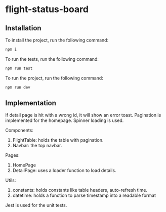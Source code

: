 # flight-status-board

## Installation

To install the project, run the following command:

```bash
npm i
```

To run the tests, run the following command:

```bash
npm run test
```

To run the project, run the following command:

```bash
npm run dev
```

## Implementation

If detail page is hit with a wrong id, it will show an error toast.
Pagination is implemented for the homepage.
Spinner loading is used.

Components:
1. FlightTable: holds the table with pagination.
2. Navbar: the top navbar.

Pages:
1. HomePage
2. DetailPage: uses a loader function to load details.

Utils:
1. constants: holds constants like table headers, auto-refresh time.
2. datetime: holds a function to parse timestamp into a readable format

Jest is used for the unit tests.